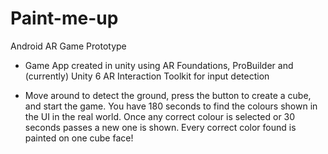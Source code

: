 # Paint-me-up
Android AR Game Prototype

- Game App created in unity using AR Foundations, ProBuilder and (currently) Unity 6 AR Interaction Toolkit for input detection
    
- Move around to detect the ground, press the button to create a cube, and start the game. You have 180 seconds to find the colours shown in the UI in the real world. Once any correct colour is selected or 30 seconds passes a new one is shown. Every correct color found is painted on one cube face!